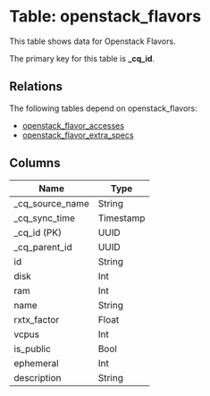 # Table: openstack_flavors

This table shows data for Openstack Flavors.

The primary key for this table is **_cq_id**.

## Relations

The following tables depend on openstack_flavors:
  - [openstack_flavor_accesses](openstack_flavor_accesses.md)
  - [openstack_flavor_extra_specs](openstack_flavor_extra_specs.md)

## Columns

| Name          | Type          |
| ------------- | ------------- |
|_cq_source_name|String|
|_cq_sync_time|Timestamp|
|_cq_id (PK)|UUID|
|_cq_parent_id|UUID|
|id|String|
|disk|Int|
|ram|Int|
|name|String|
|rxtx_factor|Float|
|vcpus|Int|
|is_public|Bool|
|ephemeral|Int|
|description|String|